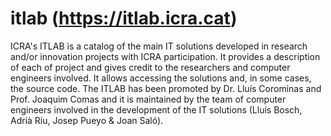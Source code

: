 # itlab (https://itlab.icra.cat)
ICRA's ITLAB is a catalog of the main IT solutions developed in research and/or
innovation projects with ICRA participation. It provides a description of each
of project and gives credit to the researchers and computer engineers involved.
It allows accessing the solutions and, in some cases, the source code. The
ITLAB has been promoted by Dr. Lluís Corominas and Prof. Joaquim Comas and it
is maintained by the team of computer engineers involved in the development of
the IT solutions (Lluís Bosch, Adrià Riu, Josep Pueyo & Joan Saló).
